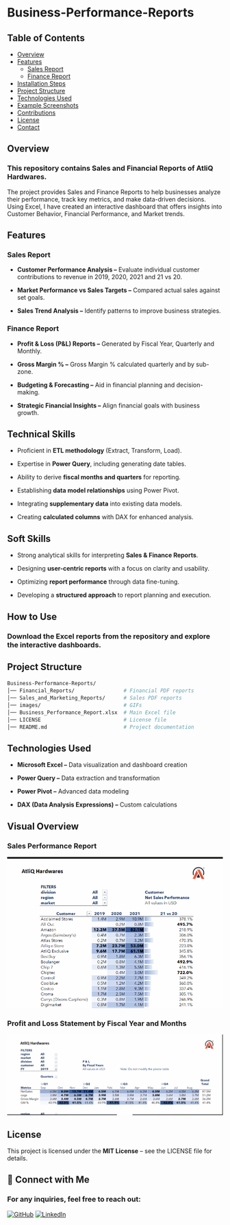 # Business-Performance-Reports

## Table of Contents
- [Overview](#overview)
- [Features](#features)
  - [Sales Report](#sales-report)
  - [Finance Report](#finance-report)
- [Installation Steps](#installation-steps)
- [Project Structure](#project-structure)
- [Technologies Used](#technologies-used)
- [Example Screenshots](#example-screenshots)
- [Contributions](#contributions)
- [License](#license)
- [Contact](#contact)

## Overview
### **This repository contains Sales and Financial Reports of AtliQ Hardwares.**

The project provides Sales and Finance Reports to help businesses analyze their performance, track key metrics, and make data-driven decisions. Using Excel, I have created an interactive dashboard that offers insights into Customer Behavior, Financial Performance, and Market trends.

## Features

### Sales Report
- **Customer Performance Analysis –** Evaluate individual customer contributions to revenue in 2019, 2020, 2021 and 21 vs 20.

- **Market Performance vs Sales Targets –** Compared actual sales against set goals.

- **Sales Trend Analysis –** Identify patterns to improve business strategies.

### Finance Report
- **Profit & Loss (P&L) Reports –** Generated by Fiscal Year, Quarterly and Monthly.

- **Gross Margin % –** Gross Margin % calculated quarterly and by sub-zone.

- **Budgeting & Forecasting –** Aid in financial planning and decision-making.

- **Strategic Financial Insights –** Align financial goals with business growth.


## Technical Skills
- Proficient in **ETL methodology** (Extract, Transform, Load).

- Expertise in **Power Query**, including generating date tables.

- Ability to derive **fiscal months and quarters** for reporting.

- Establishing **data model relationships** using Power Pivot.

- Integrating **supplementary data** into existing data models.

- Creating **calculated columns** with DAX for enhanced analysis.

## Soft Skills
- Strong analytical skills for interpreting **Sales & Finance Reports**.

- Designing **user-centric reports** with a focus on clarity and usability.

- Optimizing **report performance** through data fine-tuning.

- Developing a **structured approach** to report planning and execution.



## How to Use

### **Download the Excel reports from the repository and explore the interactive dashboards.**


## Project Structure
```bash
Business-Performance-Reports/
│── Financial_Reports/                # Financial PDF reports
│── Sales_and_Marketing_Reports/      # Sales PDF reports
│── images/                           # GIFs
│── Business_Performance_Report.xlsx  # Main Excel file
│── LICENSE                           # License file
│── README.md                         # Project documentation
```


## Technologies Used
- **Microsoft Excel –** Data visualization and dashboard creation

- **Power Query –** Data extraction and transformation

- **Power Pivot –** Advanced data modeling

- **DAX (Data Analysis Expressions) –** Custom calculations


## Visual Overview

### Sales Performance Report
![Sales Performance Report](images/Net_Sales_Performance_Report.gif)

### Profit and Loss Statement by Fiscal Year and Months
![Profit_and_Loss_By_Fiscal_Year_and_Months](images/Profit_and_Loss_By_Fiscal_Year_and_Months.gif)


## License
This project is licensed under the **MIT License** – see the LICENSE file for details.

## 🔗 Connect with Me

### For any inquiries, feel free to reach out:

[![GitHub](https://img.shields.io/badge/GitHub-Profile-blue?logo=github)](https://github.com/Rohit-Phoenix)
[![LinkedIn](https://img.shields.io/badge/LinkedIn-Profile-blue?logo=linkedin)](https://www.linkedin.com/in/rohit-kumar-56188519/)

